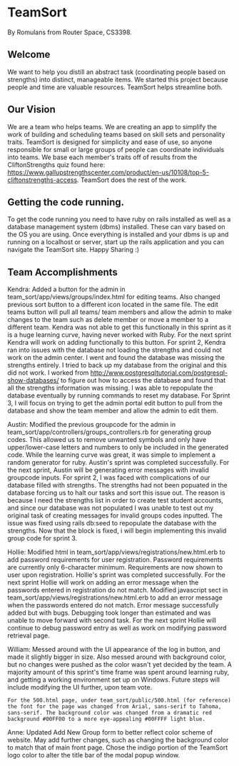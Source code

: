 # TeamSort
By Romulans from Router Space, CS3398.

## Welcome
We want to help you distill an abstract task (coordinating people based on strengths) into distinct, manageable items.  We started this project because people and time are valuable resources.  TeamSort helps streamline both.

## Our Vision
We are a team who helps teams.  We are creating an app to simplify the work of building and scheduling teams based on skill sets and personality traits.  TeamSort is designed for simplicity and ease of use, so anyone responsible for small or large groups of people can coordinate individuals into teams.  We base each member's traits off of results from the CliftonStrengths quiz found here:
https://www.gallupstrengthscenter.com/product/en-us/10108/top-5-cliftonstrengths-access.
TeamSort does the rest of the work.

## Getting the code running.
To get the code running you need to have ruby on rails installed as well as a database management system (dbms) installed. These can vary based on the OS you are using. Once everything is installed and your dbms is up and running on a localhost or server, start up the rails application and you can navigate the TeamSort site. Happy Sharing :)

## Team Accomplishments

Kendra:
    Added a button for the admin in team_sort/app/views/groups/index.html for editing teams. Also changed previous sort button  to a different icon located in the same file. The edit teams button will pull all teams/ team members and allow the admin to make changes to the team such as delete member or move a member to a different team. Kendra was not able to get this functionally in this sprint as it is a huge learning curve, having never worked with Ruby. For the next sprint Kendra will work on adding functionally to this button. For sprint 2, Kendra ran into issues with the database not loading the strengths and could not work on the admin center. I went and found the database was missing the strengths entirely. I tried to back up my database from the original and this did not work. I worked from http://www.postgresqltutorial.com/postgresql-show-databases/ to figure out how to access the database and found that all the strengths information was missing. I was able to repopulate the database eventually by running commands to reset my database. For Sprint 3, I will focus on trying to get the admin portal edit button to pull from the database and show the team member and allow the admin to edit them.

Austin:
    Modified the previous groupcode for the admin in team_sort/app/controllers/groups_controllers.rb for generating group codes. This allowed us to remove unwanted symbols and only have upper/lower-case letters and numbers to only be included in the generated code. While the learning curve was great, it was simple to implement a random generator for ruby. Austin's sprint was completed successfully. For the next sprint, Austin will be generating error messages with invalid groupcode inputs. 
    For sprint 2, I was faced with complications of our database filled with strengths. The strengths had not been popuated in the database forcing us to halt our tasks and sort this issue out. The reason is because I need the strengths list in order to create test student accounts, and since our database was not populated I was unable to test out my original task of creating messages for invalid groups codes inputted. The issue was fixed using rails db:seed to repopulate the database with the strengths. Now that the block is fixed, i will begin implementing this invalid group code for sprint 3.

Hollie:
	Modified html in team_sort/app/views/registrations/new.html.erb to add password requirements for user registration. Password requirements are currently only 6-character minimum. Requirements are now shown to user upon registration. Hollie's sprint was completed successfully. For the next sprint Hollie will work on adding an error message when the passwords entered in registration do not match.
	Modified javascript sect in team_sort/app/views/registrations/new.html.erb to add an error message when the passwords entered do not match. Error message successfully added but with bugs. Debugging took longer than estimated and was unable to move forward with second task. For the next sprint Hollie will continue to debug password entry as well as work on modifying password retrieval page.

William:
    Messed around with the UI appearance of the log in button, and made it slightly bigger in size. Also messed around with background color, but no changes were pushed as the color wasn't yet decided by the team. A majority amount of this sprint's time frame was spent around learning ruby, and getting a working environment set up on Windows. Future steps will include modifying the UI further, upon team vote.

    For the 500.html page, under team_sort/public/500.html (for reference) the font for the page was changed from Arial, sans-serif to Tahoma, sans-serif. The background color was changed from a dramatic red background #00FF00 to a more eye-appealing #00FFFF light blue.

Anne:
    Updated Add New Group form to better reflect color scheme of website.  May add further changes, such as changing the background color to match that of main front page.  Chose the indigo portion of the TeamSort logo color to alter the title bar of the modal popup window.  
